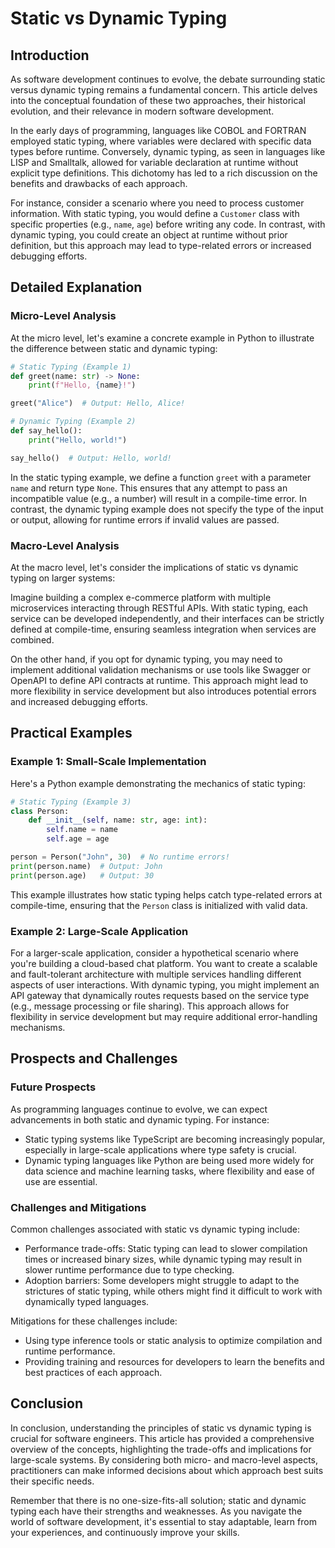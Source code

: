 # Static vs Dynamic Typing
## Introduction
As software development continues to evolve, the debate surrounding static versus dynamic typing remains a fundamental concern. This article delves into the conceptual foundation of these two approaches, their historical evolution, and their relevance in modern software development.

In the early days of programming, languages like COBOL and FORTRAN employed static typing, where variables were declared with specific data types before runtime. Conversely, dynamic typing, as seen in languages like LISP and Smalltalk, allowed for variable declaration at runtime without explicit type definitions. This dichotomy has led to a rich discussion on the benefits and drawbacks of each approach.

For instance, consider a scenario where you need to process customer information. With static typing, you would define a `Customer` class with specific properties (e.g., `name`, `age`) before writing any code. In contrast, with dynamic typing, you could create an object at runtime without prior definition, but this approach may lead to type-related errors or increased debugging efforts.

## Detailed Explanation
### Micro-Level Analysis

At the micro level, let's examine a concrete example in Python to illustrate the difference between static and dynamic typing:

```python
# Static Typing (Example 1)
def greet(name: str) -> None:
    print(f"Hello, {name}!")

greet("Alice")  # Output: Hello, Alice!

# Dynamic Typing (Example 2)
def say_hello():
    print("Hello, world!")

say_hello()  # Output: Hello, world!
```

In the static typing example, we define a function `greet` with a parameter `name` and return type `None`. This ensures that any attempt to pass an incompatible value (e.g., a number) will result in a compile-time error. In contrast, the dynamic typing example does not specify the type of the input or output, allowing for runtime errors if invalid values are passed.

### Macro-Level Analysis

At the macro level, let's consider the implications of static vs dynamic typing on larger systems:

Imagine building a complex e-commerce platform with multiple microservices interacting through RESTful APIs. With static typing, each service can be developed independently, and their interfaces can be strictly defined at compile-time, ensuring seamless integration when services are combined.

On the other hand, if you opt for dynamic typing, you may need to implement additional validation mechanisms or use tools like Swagger or OpenAPI to define API contracts at runtime. This approach might lead to more flexibility in service development but also introduces potential errors and increased debugging efforts.

## Practical Examples
### Example 1: Small-Scale Implementation

Here's a Python example demonstrating the mechanics of static typing:

```python
# Static Typing (Example 3)
class Person:
    def __init__(self, name: str, age: int):
        self.name = name
        self.age = age

person = Person("John", 30)  # No runtime errors!
print(person.name)  # Output: John
print(person.age)   # Output: 30
```

This example illustrates how static typing helps catch type-related errors at compile-time, ensuring that the `Person` class is initialized with valid data.

### Example 2: Large-Scale Application

For a larger-scale application, consider a hypothetical scenario where you're building a cloud-based chat platform. You want to create a scalable and fault-tolerant architecture with multiple services handling different aspects of user interactions. With dynamic typing, you might implement an API gateway that dynamically routes requests based on the service type (e.g., message processing or file sharing). This approach allows for flexibility in service development but may require additional error-handling mechanisms.

## Prospects and Challenges
### Future Prospects

As programming languages continue to evolve, we can expect advancements in both static and dynamic typing. For instance:

* Static typing systems like TypeScript are becoming increasingly popular, especially in large-scale applications where type safety is crucial.
* Dynamic typing languages like Python are being used more widely for data science and machine learning tasks, where flexibility and ease of use are essential.

### Challenges and Mitigations

Common challenges associated with static vs dynamic typing include:

* Performance trade-offs: Static typing can lead to slower compilation times or increased binary sizes, while dynamic typing may result in slower runtime performance due to type checking.
* Adoption barriers: Some developers might struggle to adapt to the strictures of static typing, while others might find it difficult to work with dynamically typed languages.

Mitigations for these challenges include:

* Using type inference tools or static analysis to optimize compilation and runtime performance.
* Providing training and resources for developers to learn the benefits and best practices of each approach.

## Conclusion

In conclusion, understanding the principles of static vs dynamic typing is crucial for software engineers. This article has provided a comprehensive overview of the concepts, highlighting the trade-offs and implications for large-scale systems. By considering both micro- and macro-level aspects, practitioners can make informed decisions about which approach best suits their specific needs.

Remember that there is no one-size-fits-all solution; static and dynamic typing each have their strengths and weaknesses. As you navigate the world of software development, it's essential to stay adaptable, learn from your experiences, and continuously improve your skills.